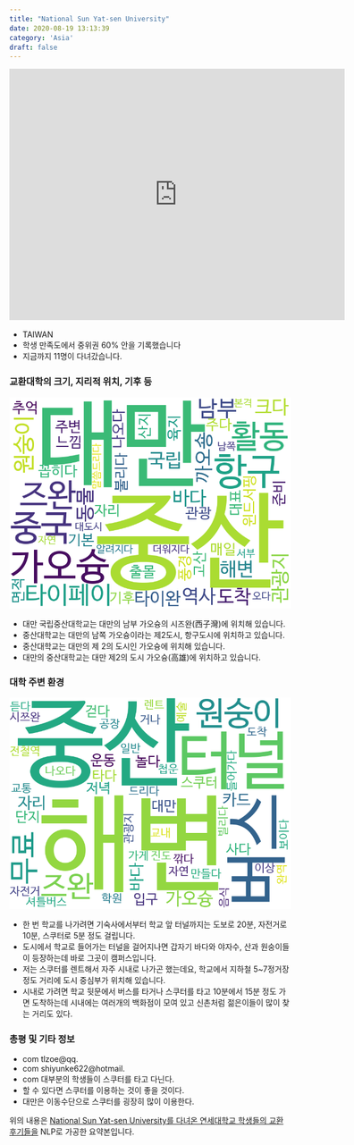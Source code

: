 ```yaml
---
title: "National Sun Yat-sen University"
date: 2020-08-19 13:13:39
category: 'Asia'
draft: false
---
```


<iframe
width="600"
height="450"
frameborder="0" style="border:0"
src="https://www.google.com/maps/embed/v1/place?key=AIzaSyC9e1AME-pVmWC4hBpFdu5S4dKzyepa3HQ&q=National+Sun+Yat-sen+University&center=22.6283384,120.2647299&zoom=14" allowfullscreen>
</iframe>

* TAIWAN
* 학생 만족도에서 중위권 60% 안을 기록했습니다
* 지금까지 11명이 다녀갔습니다. 

### 교환대학의 크기, 지리적 위치, 기후 등

![gen_info-WordCloud](../univ_wordclouds_okt/gen_info/TW000003_gen_info_okt.png)

* 대만 국립중산대학교는 대만의 남부 가오슝의 시즈완(西子灣)에 위치해 있습니다.
* 중산대학교는 대만의 남쪽 가오슝이라는 제2도시, 항구도시에 위치하고 있습니다.
* 중산대학교는 대만의 제 2의 도시인 가오슝에 위치해 있습니다.
* 대만의 중산대학교는 대만 제2의 도시 가오슝(高雄)에 위치하고 있습니다.


### 대학 주변 환경

![env_info-WordCloud](../univ_wordclouds_okt/env_info/TW000003_env_info_okt.png)

* 한 번 학교를 나가려면 기숙사에서부터 학교 앞 터널까지는 도보로 20분, 자전거로 10분, 스쿠터로 5분 정도 걸립니다.
* 도시에서 학교로 들어가는 터널을 걸어지나면 갑자기 바다와 야자수, 산과 원숭이들이 등장하는데 바로 그곳이 캠퍼스입니다.
* 저는 스쿠터를 렌트해서 자주 시내로 나가곤 했는데요, 학교에서 지하철 5~7정거장 정도 거리에 도시 중심부가 위치해 있습니다.
* 시내로 가려면 학교 뒷문에서 버스를 타거나 스쿠터를 타고 10분에서 15분 정도 가면 도착하는데 시내에는 여러개의 백화점이 모여 있고 신촌처럼 젊은이들이 많이 찾는 거리도 있다.


### 총평 및 기타 정보 
* com tlzoe@qq.
* com shiyunke622@hotmail.
* com 대부분의 학생들이 스쿠터를 타고 다닌다.
* 할 수 있다면 스쿠터를 이용하는 것이 좋을 것이다.
* 대만은 이동수단으로 스쿠터를 굉장히 많이 이용한다.


위의 내용은 [National Sun Yat-sen University를 다녀온 연세대학교 학생들의 교환 후기들을](http://oia.yonsei.ac.kr/partner/expReport.asp?ucode=TW000003&bgbn=A) NLP로 가공한 요약본입니다. 
